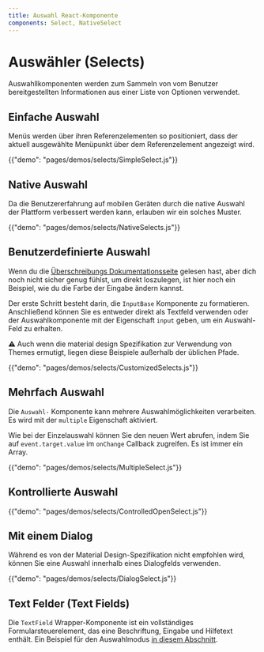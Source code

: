 ```yaml
---
title: Auswahl React-Komponente
components: Select, NativeSelect
---
```


# Auswähler (Selects)

<p class="description">Auswahllkomponenten werden zum Sammeln von vom Benutzer bereitgestellten Informationen aus einer Liste von Optionen verwendet.</p>

## Einfache Auswahl

Menüs werden über ihren Referenzelementen so positioniert, dass der aktuell ausgewählte Menüpunkt über dem Referenzelement angezeigt wird.

{{"demo": "pages/demos/selects/SimpleSelect.js"}}

## Native Auswahl

Da die Benutzererfahrung auf mobilen Geräten durch die native Auswahl der Plattform verbessert werden kann, erlauben wir ein solches Muster.

{{"demo": "pages/demos/selects/NativeSelects.js"}}

## Benutzerdefinierte Auswahl

Wenn du die [Überschreibungs Dokumentationsseite](/customization/overrides/) gelesen hast, aber dich noch nicht sicher genug fühlst, um direkt loszulegen, ist hier noch ein Beispiel, wie du die Farbe der Eingabe ändern kannst.

Der erste Schritt besteht darin, die `InputBase` Komponente zu formatieren. Anschließend können Sie es entweder direkt als Textfeld verwenden oder der Auswahlkomponente mit der Eigenschaft `input` geben, um ein Auswahl-Feld zu erhalten.

⚠️ Auch wenn die material design Spezifikation zur Verwendung von Themes ermutigt, liegen diese Beispiele außerhalb der üblichen Pfade.

{{"demo": "pages/demos/selects/CustomizedSelects.js"}}

## Mehrfach Auswahl

Die `Auswahl-` Komponente kann mehrere Auswahlmöglichkeiten verarbeiten. Es wird mit der `multiple` Eigenschaft aktiviert.

Wie bei der Einzelauswahl können Sie den neuen Wert abrufen, indem Sie auf `event.target.value` im `onChange` Callback zugreifen. Es ist immer ein Array.

{{"demo": "pages/demos/selects/MultipleSelect.js"}}

## Kontrollierte Auswahl

{{"demo": "pages/demos/selects/ControlledOpenSelect.js"}}

## Mit einem Dialog

Während es von der Material Design-Spezifikation nicht empfohlen wird, können Sie eine Auswahl innerhalb eines Dialogfelds verwenden.

{{"demo": "pages/demos/selects/DialogSelect.js"}}

## Text Felder (Text Fields)

Die `TextField` Wrapper-Komponente ist ein vollständiges Formularsteuerelement, das eine Beschriftung, Eingabe und Hilfetext enthält. Ein Beispiel für den Auswahlmodus [in diesem Abschnitt](/demos/text-fields/#textfield).